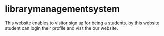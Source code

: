 # librarymanagementsystem
This website enables to visitor sign up for being a students. by this website student can login their profile and visit the our website.
